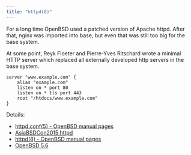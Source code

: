 ```yaml
---
title: "httpd(8)"
---
```


For a long time OpenBSD used a patched version of Apache httpd. After that,
nginx was imported into base, but even that was still too big for the base
system.

At some point, Reyk Floeter and Pierre-Yves Ritschard wrote a minimal HTTP
server which replaced all externally developed http servers in the base system.

```
server "www.example.com" {
    alias "example.com"
    listen on * port 80
    listen on * tls port 443
    root "/htdocs/www.example.com"
}
```

Details:

* [httpd.conf(5) - OpenBSD manual pages](https://man.openbsd.org/httpd.conf.5)
* [AsiaBSDCon2015 httpd](http://www.openbsd.org/papers/httpd-asiabsdcon2015.pdf)
* [httpd(8) - OpenBSD manual pages](https://man.openbsd.org/httpd.8)
* [OpenBSD 5.6](https://www.openbsd.org/56.html)
